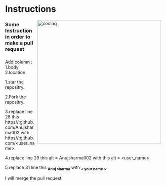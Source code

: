 # Instructions
<img align="right" alt="coding" width="400" src="https://user-images.githubusercontent.com/55389276/140866485-8fb1c876-9a8f-4d6a-98dc-08c4981eaf70.gif">
<div>
<h3>Some Instruction in order to make a pull request<h3/>
</div>
Add column : 1.body
             2.location 

1.star the repositry.

2.Fork the repositry.

3.replace line 28  this https//:github.com/Anujsharma002 with https//:github.com/<user_name>.

4.replace line 29 this alt = Anujsharma002 with this alt = <user_name>.

5.replace 31 line this <sub><b>Anuj sharma</b></sub> with <sub><b>< your name ></b></sub>.

I will merge the pull request.
